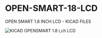 # OPEN-SMART-18-LCD
OPEN SMART 1.8 INCH LCD - KICAD FILES

![KICAD OPENSMART 1.8 i,ch LCD](https://github.com/ccadic/OPEN-SMART-18-LCD/blob/master/opensmart18.jpg)
